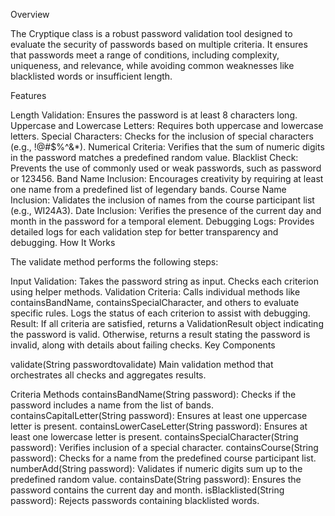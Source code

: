 Overview

The Cryptique class is a robust password validation tool designed to evaluate the security of passwords based on multiple criteria. It ensures that passwords meet a range of conditions, including complexity, uniqueness, and relevance, while avoiding common weaknesses like blacklisted words or insufficient length.

Features

Length Validation: Ensures the password is at least 8 characters long.
Uppercase and Lowercase Letters: Requires both uppercase and lowercase letters.
Special Characters: Checks for the inclusion of special characters (e.g., !@#$%^&*).
Numerical Criteria: Verifies that the sum of numeric digits in the password matches a predefined random value.
Blacklist Check: Prevents the use of commonly used or weak passwords, such as password or 123456.
Band Name Inclusion: Encourages creativity by requiring at least one name from a predefined list of legendary bands.
Course Name Inclusion: Validates the inclusion of names from the course participant list (e.g., WI24A3).
Date Inclusion: Verifies the presence of the current day and month in the password for a temporal element.
Debugging Logs: Provides detailed logs for each validation step for better transparency and debugging.
How It Works

The validate method performs the following steps:

Input Validation:
Takes the password string as input.
Checks each criterion using helper methods.
Validation Criteria:
Calls individual methods like containsBandName, containsSpecialCharacter, and others to evaluate specific rules.
Logs the status of each criterion to assist with debugging.
Result:
If all criteria are satisfied, returns a ValidationResult object indicating the password is valid.
Otherwise, returns a result stating the password is invalid, along with details about failing checks.
Key Components

validate(String passwordtovalidate)
Main validation method that orchestrates all checks and aggregates results.

Criteria Methods
containsBandName(String password): Checks if the password includes a name from the list of bands.
containsCapitalLetter(String password): Ensures at least one uppercase letter is present.
containsLowerCaseLetter(String password): Ensures at least one lowercase letter is present.
containsSpecialCharacter(String password): Verifies inclusion of a special character.
containsCourse(String password): Checks for a name from the predefined course participant list.
numberAdd(String password): Validates if numeric digits sum up to the predefined random value.
containsDate(String password): Ensures the password contains the current day and month.
isBlacklisted(String password): Rejects passwords containing blacklisted words.
